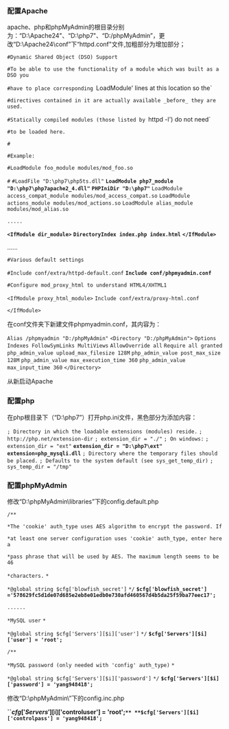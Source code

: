 ### 配置Apache

apache、php和phpMyAdmin的根目录分别为：“D:\Apache24"、“D:\php7"、“D:/phpMyAdmin”，更改“D:\Apache24\conf”下“httpd.conf"文件,加粗部分为增加部分；

`#Dynamic Shared Object (DSO) Support`

`#To be able to use the functionality of a module which was built as a DSO you`

`#have to place corresponding `LoadModule' lines at this location so the`

`#directives contained in it are actually available _before_ they are used.`

`#Statically compiled modules (those listed by `httpd -l') do not need`

`#to be loaded here.`

`#`

`#Example:`

`#LoadModule foo_module modules/mod_foo.so`

`#`
`#LoadFile "D:\php7\php5ts.dll"`
**`LoadModule php7_module "D:\php7\php7apache2_4.dll"`**
**`PHPIniDir "D:\php7"`**
`LoadModule access_compat_module modules/mod_access_compat.so`
`LoadModule actions_module modules/mod_actions.so`
`LoadModule alias_module modules/mod_alias.so`

`.....`

**`<IfModule dir_module>`**
​    **`DirectoryIndex index.php index.html`**
**`</IfModule>`**

......

`#Various default settings`

`#Include conf/extra/httpd-default.conf`
**`Include conf/phpmyadmin.conf`**

`#Configure mod_proxy_html to understand HTML4/XHTML1`

`<IfModule proxy_html_module>`
`Include conf/extra/proxy-html.conf`

`</IfModule>`

在conf文件夹下新建文件phpmyadmin.conf，其内容为：

`Alias /phpmyadmin "D:/phpMyAdmin"`
`<Directory "D:/phpMyAdmin">`
`Options Indexes FollowSymLinks MultiViews`
`AllowOverride all`
`Require all granted`
`php_admin_value upload_max_filesize 128M`
`php_admin_value post_max_size 128M`
`php_admin_value max_execution_time 360`
`php_admin_value max_input_time 360`
`</Directory>`

从新启动Apache

### 配置php

在php根目录下（“D:\php7”）打开php.ini文件，黑色部分为添加内容：

`; Directory in which the loadable extensions (modules) reside.`
`; http://php.net/extension-dir`
`; extension_dir = "./"`
`; On windows:`
`; extension_dir = "ext"`
**`extension_dir = "D:\php7\ext"`**
**`extension=php_mysqli.dll`**
`; Directory where the temporary files should be placed.`
`; Defaults to the system default (see sys_get_temp_dir)`
`; sys_temp_dir = "/tmp"`

### 配置phpMyAdmin

修改“D:\phpMyAdmin\libraries”下的config.default.php

`/**`

`*The 'cookie' auth_type uses AES algorithm to encrypt the password. If`

`*at least one server configuration uses 'cookie' auth_type, enter here a`

`*pass phrase that will be used by AES. The maximum length seems to be 46`

`*characters.`
`*`

`*@global string $cfg['blowfish_secret']`
`*/`
**`$cfg['blowfish_secret'] ='578629fc5d1de07d685e2eb8e01edb0e730afd460567d4b5da25f59ba77eec17';`**

`......`

`*MySQL user`
`*`

`*@global string $cfg['Servers'][$i]['user']`
`*/`
**`$cfg['Servers'][$i]['user'] = 'root';`**

`/**`

`*MySQL password (only needed with 'config' auth_type)`
`*`

`*@global string $cfg['Servers'][$i]['password']`
`*/`
**`$cfg['Servers'][$i]['password'] = 'yang948418';`**

修改“D:\phpMyAdmin\”下的config.inc.php

**``$cfg['Servers'][$i]['controluser'] = 'root';`**
 **$cfg['Servers'][$i]['controlpass'] = 'yang948418';`**